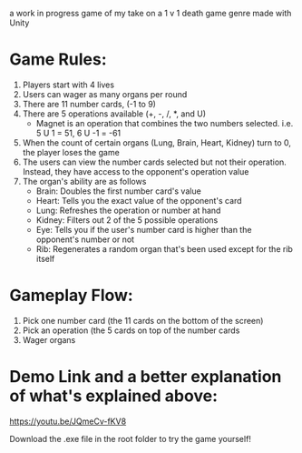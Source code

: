 a work in progress game of my take on a 1 v 1 death game genre made with Unity

# Game Rules:
1. Players start with 4 lives
2. Users can wager as many organs per round
3. There are 11 number cards, (-1 to 9)
4. There are 5 operations available (+, -, /, *, and U)
    - Magnet is an operation that combines the two numbers selected. i.e. 5 U 1 = 51, 6 U -1 = -61
6. When the count of certain organs (Lung, Brain, Heart, Kidney) turn to 0, the player loses the game
7. The users can view the number cards selected but not their operation. Instead, they have access to the opponent's operation value
8. The organ's ability are as follows
    - Brain: Doubles the first number card's value
    - Heart: Tells you the exact value of the opponent's card
    - Lung: Refreshes the operation or number at hand
    - Kidney: Filters out 2 of the 5 possible operations
    - Eye: Tells you if the user's number card is higher than the opponent's number or not
    - Rib: Regenerates a random organ that's been used except for the rib itself

# Gameplay Flow:
1. Pick one number card (the 11 cards on the bottom of the screen)
2. Pick an operation (the 5 cards on top of the number cards
3. Wager organs

# Demo Link and a better explanation of what's explained above:
https://youtu.be/JQmeCv-fKV8

Download the .exe file in the root folder to try the game yourself!
